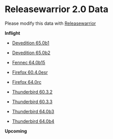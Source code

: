 

Releasewarrior 2.0 Data
=======================

Please modify this data with [Releasewarrior](https://github.com/mozilla-releng/releasewarrior-2.0)

**Inflight**

* [Devedition 65.0b1](/inflight/devedition/devedition-devedition-65.0b1.md)

* [Devedition 65.0b2](/inflight/devedition/devedition-devedition-65.0b2.md)

* [Fennec 64.0b15](/inflight/fennec/fennec-beta-64.0b15.md)

* [Firefox 60.4.0esr](/inflight/firefox/firefox-esr60-60.4.0esr.md)

* [Firefox 64.0rc](/inflight/firefox/firefox-release-rc-64.0rc.md)

* [Thunderbird 60.3.2](/inflight/thunderbird/thunderbird-release-60.3.2.md)

* [Thunderbird 60.3.3](/inflight/thunderbird/thunderbird-release-60.3.3.md)

* [Thunderbird 64.0b3](/inflight/thunderbird/thunderbird-beta-64.0b3.md)

* [Thunderbird 64.0b4](/inflight/thunderbird/thunderbird-beta-64.0b4.md)

**Upcoming**

